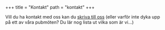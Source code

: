 +++
title = "Kontakt"
path = "kontakt"
+++

Vill du ha kontakt med oss kan du [skriva till oss](mailto:info@fandom.se) (eller varför inte dyka upp på ett av våra pubmöten? Du lär nog lista ut vilka som är vi…)
